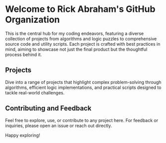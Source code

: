 # Welcome to Rick Abraham's GitHub Organization

This is the central hub for my coding endeavors, featuring a diverse collection of projects from algorithms and logic puzzles to comprehensive source code and utility scripts. Each project is crafted with best practices in mind, aiming to showcase not just the final product but the thoughtful process behind it.

## Projects

Dive into a range of projects that highlight complex problem-solving through algorithms, efficient logic implementations, and practical scripts designed to tackle real-world challenges.

## Contributing and Feedback

Feel free to explore, use, or contribute to any project here. For feedback or inquiries, please open an issue or reach out directly.

Happy exploring!
